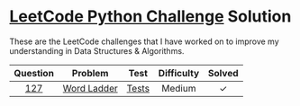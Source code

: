 # [LeetCode Python Challenge](https://leetcode.com/problemset/all/) Solution

These are the LeetCode challenges that I have worked on to improve my understanding in Data Structures & Algorithms.

| Question | Problem                                         | Test             | Difficulty | Solved  |
|:--------:|:-----------------------------------------------:|:----------------:|:----------:|:-------:|
| [127]    | [Word Ladder][127.1]                            | [Tests][127.2]   | Medium     |    ✓    |

[127]:      https://leetcode.com/problems/word-ladder/
[127.1]:    questions/0127-Word_Ladder.py
[127.2]:    questions/0127-test_Word_Ladder.py
